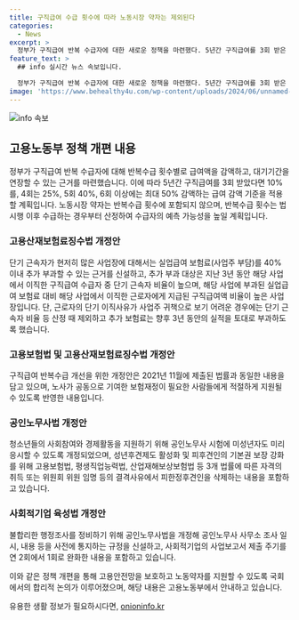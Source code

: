 ```yaml
---
title: 구직급여 수급 횟수에 따라 노동시장 약자는 제외된다
categories:
  - News
excerpt: >
  정부가 구직급여 반복 수급자에 대한 새로운 정책을 마련했다. 5년간 구직급여를 3회 받은 경우 10% 감액, 4회는 25%, 5회는 40%, 6회 이상은 최대 50% 감액될 예정이다. 노동시장 약자는 반복수급 횟수에 포함하지 않으며, 단기 근속자가 많은 사업장에 대해 보험료 추가 부과 예정이다. 정부는 구직급여 제도의 핵심 기능 강화와 형평성 제고를 목표로 국회에서 논의할 계획이다. (출처: 정책브리핑)
feature_text: >
  ## info 실시간 뉴스 속보입니다.

  정부가 구직급여 반복 수급자에 대한 새로운 정책을 마련했다. 5년간 구직급여를 3회 받은 경우 10% 감액, 4회는 25%, 5회는 40%, 6회 이상은 최대 50% 감액될 예정이다. 노동시장 약자는 반복수급 횟수에 포함하지 않으며, 단기 근속자가 많은 사업장에 대해 보험료 추가 부과 예정이다. 정부는 구직급여 제도의 핵심 기능 강화와 형평성 제고를 목표로 국회에서 논의할 계획이다. (출처: 정책브리핑)
image: 'https://www.behealthy4u.com/wp-content/uploads/2024/06/unnamed-file.png'
---
```


<p><img src="https://www.behealthy4u.com/wp-content/uploads/2024/06/unnamed-file.png" alt="info 속보" /></p>

<h2 data-ke-size="size26">고용노동부 정책 개편 내용</h2>

<p data-ke-size="size16">정부가 구직급여 반복 수급자에 대해 반복수급 횟수별로 급여액을 감액하고, 대기기간을 연장할 수 있는 근거를 마련했습니다. 이에 따라 5년간 구직급여를 3회 받았다면 10%를, 4회는 25%, 5회 40%, 6회 이상에는 최대 50% 감액하는 급여 감액 기준을 적용할 계획입니다. 노동시장 약자는 반복수급 횟수에 포함되지 않으며, 반복수급 횟수는 법 시행 이후 수급하는 경우부터 산정하여 수급자의 예측 가능성을 높일 계획입니다.</p>

<h3 data-ke-size="size24">고용산재보험료징수법 개정안</h3>

<p data-ke-size="size16">단기 근속자가 현저히 많은 사업장에 대해서는 실업급여 보험료(사업주 부담)를 40% 이내 추가 부과할 수 있는 근거를 신설하고, 추가 부과 대상은 지난 3년 동안 해당 사업에서 이직한 구직급여 수급자 중 단기 근속자 비율이 높으며, 해당 사업에 부과된 실업급여 보험료 대비 해당 사업에서 이직한 근로자에게 지급된 구직급여액 비율이 높은 사업장입니다. 단, 근로자의 단기 이직사유가 사업주 귀책으로 보기 어려운 경우에는 단기 근속자 비율 등 산정 때 제외하고 추가 보험료는 향후 3년 동안의 실적을 토대로 부과하도록 했습니다.</b></p>

<h3 data-ke-size="size24">고용보험법 및 고용산재보험료징수법 개정안</h3>

<p data-ke-size="size16">구직급여 반복수급 개선을 위한 개정안은 2021년 11월에 제출된 법률과 동일한 내용을 담고 있으며, 노사가 공동으로 기여한 보험재정이 필요한 사람들에게 적절하게 지원될 수 있도록 반영한 내용입니다.</p>

<h3 data-ke-size="size24">공인노무사법 개정안</h3>

<p data-ke-size="size16">청소년들의 사회참여와 경제활동을 지원하기 위해 공인노무사 시험에 미성년자도 미리 응시할 수 있도록 개정되었으며, 성년후견제도 활성화 및 피후견인의 기본권 보장 강화를 위해 고용보험법, 평생직업능력법, 산업재해보상보험법 등 3개 법률에 따른 자격의 취득 또는 위원회 위원 임명 등의 결격사유에서 피한정후견인을 삭제하는 내용을 포함하고 있습니다.</p>

<h3 data-ke-size="size24">사회적기업 육성법 개정안</h3>

<p data-ke-size="size16">불합리한 행정조사를 정비하기 위해 공인노무사법을 개정해 공인노무사 사무소 조사 일시, 내용 등을 사전에 통지하는 규정을 신설하고, 사회적기업의 사업보고서 제출 주기를 연 2회에서 1회로 완화한 내용을 포함하고 있습니다.</p>

<p>이와 같은 정책 개편을 통해 고용안전망을 보호하고 노동약자를 지원할 수 있도록 국회에서의 합리적 논의가 이루어졌으며, 해당 내용은 고용노동부에서 안내하고 있습니다. <p data-ke-size="size16"></p></p>
유용한 생활 정보가 필요하시다면, <a href="https://onioninfo.kr" rel="dofollow">onioninfo.kr</a>


